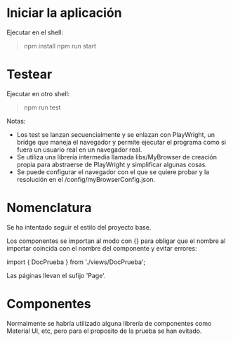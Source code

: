 # Iniciar la aplicación

Ejecutar en el shell:

> npm install
> npm run start

# Testear

Ejecutar en otro shell:

> npm run test

Notas:

- Los test se lanzan secuencialmente y se enlazan con PlayWright, un bridge que maneja el navegador y permite ejecutar el programa como si fuera un usuario real en un navegador real.
- Se utiliza una librería intermedia llamada libs/MyBrowser de creación propia para abstraerse de PlayWright y simplificar algunas cosas.
- Se puede configurar el navegador con el que se quiere probar y la resolución en el /config/myBrowserConfig.json.

# Nomenclatura

Se ha intentado seguir el estilo del proyecto base.

Los componentes se importan al modo con {} para obligar que el nombre al importar coincida con el nombre del componente y evitar errores:

import { DocPrueba } from './views/DocPrueba';

Las páginas llevan el sufijo 'Page'.

# Componentes

Normalmente se habría utilizado alguna librería de componentes como Material UI, etc, pero para el proposito de la prueba se han evitado.
